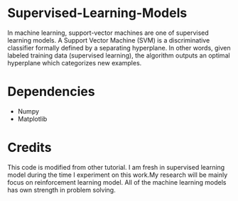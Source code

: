 # Supervised-Learning-Models

In machine learning, support-vector machines are one of supervised learning models. A Support Vector Machine (SVM) is a discriminative classifier formally defined by a separating hyperplane. In other words, given labeled training data (supervised learning), the algorithm outputs an optimal hyperplane which categorizes new examples.




# Dependencies
<ul>
  <li>Numpy</li>
  <li>Matplotlib</li>
</ul>

# Credits
This code is modified from other tutorial. I am fresh in supervised learning model during the time I experiment on this work.My research will be mainly focus on reinforcement learning model. All of the machine learning models has own strength in problem solving.
